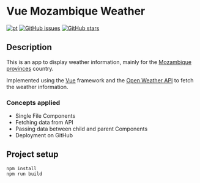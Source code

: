# Vue Mozambique Weather
[![pt](https://img.shields.io/badge/language-português-red.svg)](https://github.com/reizen-desu/vue-mozambique-weather/blob/main/README.pt-pt.md)
[![GitHub issues](https://img.shields.io/github/issues/reizen-desu/vue-mozambique-weather)](https://github.com/reizen-desu/vue-mozambique-weather/issues)
[![GitHub stars](https://img.shields.io/github/stars/reizen-desu/vue-mozambique-weather)](https://github.com/reizen-desu/vue-mozambique-weather/stargazers)

## Description

This is an app to display weather information, mainly for the [Mozambique provinces](https://en.wikipedia.org/wiki/Provinces_of_Mozambique) country.

Implemented using the [Vue](https://vuejs.org/) framework and the [Open Weather API](https://openweathermap.org/) to fetch the weather information.

### Concepts applied

- Single File Components
- Fetching data from API
- Passing data between child and parent Components
- Deployment on GitHub

## Project setup

```
npm install
npm run build
```
